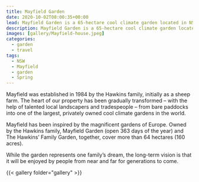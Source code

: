```yaml
---
title: Mayfield Garden
date: 2020-10-02T08:00:35+00:00
lead: Mayfield Garden is a 65-hectare cool climate garden located in NSW between Oberon and Bathurst.
description: Mayfield Garden is a 65-hectare cool climate garden located in NSW between Oberon and Bathurst.
images: [gallery/Mayfield-house.jpeg]
categories:
  - garden
  - travel
tags:
  - NSW
  - Mayfield
  - garden
  - Spring
---
```

Mayfield was established in 1984 by the Hawkins family, initially as a sheep farm. The heart of our property has been gradually transformed – with the help of talented local landscapers and tradespeople – from bare paddocks into one of the largest, privately owned cool climate gardens in the world.

Mayfield has been inspired by the magnificent gardens of Europe. Owned by the Hawkins family, Mayfield Garden (open 363 days of the year) and The Hawkins’ Family Garden, together, cover more than 64 hectares (160 acres).

While the garden represents one family’s dream, the long-term vision is that it will be enjoyed by people from near and far for generations to come.

{{< gallery folder="gallery" >}}
